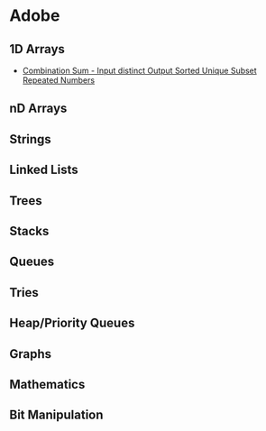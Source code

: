 # Adobe

## 1D Arrays

* [Combination Sum - Input distinct Output Sorted Unique Subset Repeated Numbers](../problem-solutions/1d-array-problems/combination-sum-input-distinct-output-unique-subset-repeated-numbers.md)

## nD Arrays

## Strings

## Linked Lists

## Trees

## Stacks

## Queues

## Tries

## Heap/Priority Queues

## Graphs

## Mathematics

## Bit Manipulation





